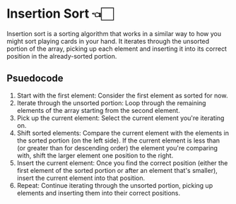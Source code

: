 # Insertion Sort 👈🏻

Insertion sort is a sorting algorithm that works in a similar way to how you might sort playing cards in your hand. It iterates through the unsorted portion of the array, picking up each element and inserting it into its correct position in the already-sorted portion.

## Psuedocode

1. Start with the first element: Consider the first element as sorted for now.
2. Iterate through the unsorted portion: Loop through the remaining elements of the array starting from the second element.
3. Pick up the current element: Select the current element you're iterating on.
4. Shift sorted elements: Compare the current element with the elements in the sorted portion (on the left side). If the current element is less than (or greater than for descending order) the element you're comparing with, shift the larger element one position to the right.
5. Insert the current element: Once you find the correct position (either the first element of the sorted portion or after an element that's smaller), insert the current element into that position.
6. Repeat: Continue iterating through the unsorted portion, picking up elements and inserting them into their correct positions.
